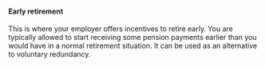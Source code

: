 ####  Early retirement

This is where your employer offers incentives to retire early. You are
typically allowed to start receiving some pension payments earlier than you
would have in a normal retirement situation. It can be used as an alternative
to voluntary redundancy.
